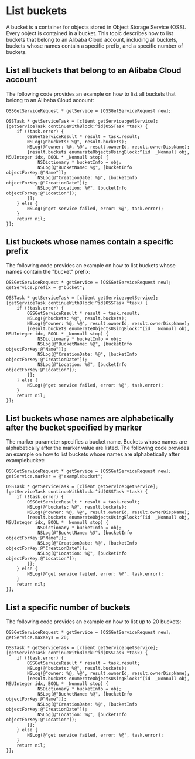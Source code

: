 # List buckets

A bucket is a container for objects stored in Object Storage Service \(OSS\). Every object is contained in a bucket. This topic describes how to list buckets that belong to an Alibaba Cloud account, including all buckets, buckets whose names contain a specific prefix, and a specific number of buckets.

## List all buckets that belong to an Alibaba Cloud account

The following code provides an example on how to list all buckets that belong to an Alibaba Cloud account:

```
OSSGetServiceRequest * getService = [OSSGetServiceRequest new];
    
OSSTask * getServiceTask = [client getService:getService];
[getServiceTask continueWithBlock:^id(OSSTask *task) {
    if (!task.error) {
        OSSGetServiceResult * result = task.result;
        NSLog(@"buckets: %@", result.buckets);
        NSLog(@"owner: %@, %@", result.ownerId, result.ownerDispName);
        [result.buckets enumerateObjectsUsingBlock:^(id  _Nonnull obj, NSUInteger idx, BOOL * _Nonnull stop) {
            NSDictionary * bucketInfo = obj;
            NSLog(@"BucketName: %@", [bucketInfo objectForKey:@"Name"]);
            NSLog(@"CreationDate: %@", [bucketInfo objectForKey:@"CreationDate"]);
            NSLog(@"Location: %@", [bucketInfo objectForKey:@"Location"]);
        }];
    } else {
        NSLog(@"get service failed, error: %@", task.error);
    }
    return nil;
}];
```

## List buckets whose names contain a specific prefix

The following code provides an example on how to list buckets whose names contain the "bucket" prefix:

```
OSSGetServiceRequest * getService = [OSSGetServiceRequest new];
getService.prefix = @"bucket";

OSSTask * getServiceTask = [client getService:getService];
[getServiceTask continueWithBlock:^id(OSSTask *task) {
    if (!task.error) {
        OSSGetServiceResult * result = task.result;
        NSLog(@"buckets: %@", result.buckets);
        NSLog(@"owner: %@, %@", result.ownerId, result.ownerDispName);
        [result.buckets enumerateObjectsUsingBlock:^(id  _Nonnull obj, NSUInteger idx, BOOL * _Nonnull stop) {
            NSDictionary * bucketInfo = obj;
            NSLog(@"BucketName: %@", [bucketInfo objectForKey:@"Name"]);
            NSLog(@"CreationDate: %@", [bucketInfo objectForKey:@"CreationDate"]);
            NSLog(@"Location: %@", [bucketInfo objectForKey:@"Location"]);
        }];
    } else {
        NSLog(@"get service failed, error: %@", task.error);
    }
    return nil;
}];
```

## List buckets whose names are alphabetically after the bucket specified by marker

The marker parameter specifies a bucket name. Buckets whose names are alphabetically after the marker value are listed. The following code provides an example on how to list buckets whose names are alphabetically after examplebucket:

```
OSSGetServiceRequest * getService = [OSSGetServiceRequest new];
getService.marker = @"examplebucket";

OSSTask * getServiceTask = [client getService:getService];
[getServiceTask continueWithBlock:^id(OSSTask *task) {
    if (!task.error) {
        OSSGetServiceResult * result = task.result;
        NSLog(@"buckets: %@", result.buckets);
        NSLog(@"owner: %@, %@", result.ownerId, result.ownerDispName);
        [result.buckets enumerateObjectsUsingBlock:^(id  _Nonnull obj, NSUInteger idx, BOOL * _Nonnull stop) {
            NSDictionary * bucketInfo = obj;
            NSLog(@"BucketName: %@", [bucketInfo objectForKey:@"Name"]);
            NSLog(@"CreationDate: %@", [bucketInfo objectForKey:@"CreationDate"]);
            NSLog(@"Location: %@", [bucketInfo objectForKey:@"Location"]);
        }];
    } else {
        NSLog(@"get service failed, error: %@", task.error);
    }
    return nil;
}];
```

## List a specific number of buckets

The following code provides an example on how to list up to 20 buckets:

```
OSSGetServiceRequest * getService = [OSSGetServiceRequest new];
getService.maxKeys = 20;
    
OSSTask * getServiceTask = [client getService:getService];
[getServiceTask continueWithBlock:^id(OSSTask *task) {
    if (!task.error) {
        OSSGetServiceResult * result = task.result;
        NSLog(@"buckets: %@", result.buckets);
        NSLog(@"owner: %@, %@", result.ownerId, result.ownerDispName);
        [result.buckets enumerateObjectsUsingBlock:^(id  _Nonnull obj, NSUInteger idx, BOOL * _Nonnull stop) {
            NSDictionary * bucketInfo = obj;
            NSLog(@"BucketName: %@", [bucketInfo objectForKey:@"Name"]);
            NSLog(@"CreationDate: %@", [bucketInfo objectForKey:@"CreationDate"]);
            NSLog(@"Location: %@", [bucketInfo objectForKey:@"Location"]);
        }];
    } else {
        NSLog(@"get service failed, error: %@", task.error);
    }
    return nil;
}];
```

